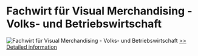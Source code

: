 # Fachwirt für Visual Merchandising - Volks- und Betriebswirtschaft
![Fachwirt für Visual Merchandising - Volks- und Betriebswirtschaft](https://mycommerce.akamaized.net/api/pimages/P300583380/BIG/300583380.JPG)
[>> Detailed information](https://secure.shareit.com/shareit/product.html?productid=300583380&affiliateid=200057808)